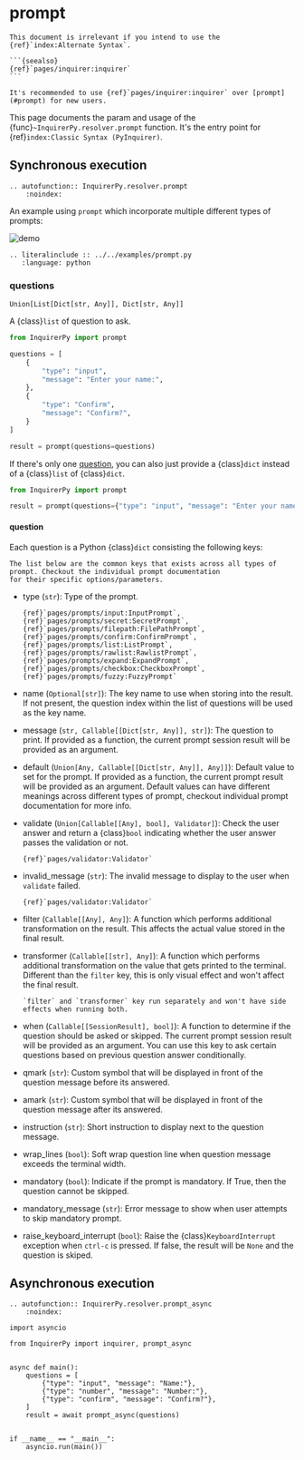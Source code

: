 # prompt

````{attention}
This document is irrelevant if you intend to use the {ref}`index:Alternate Syntax`.

```{seealso}
{ref}`pages/inquirer:inquirer`
```

````

```{tip}
It's recommended to use {ref}`pages/inquirer:inquirer` over [prompt](#prompt) for new users.
```

This page documents the param and usage of the {func}`~InquirerPy.resolver.prompt` function.
It's the entry point for {ref}`index:Classic Syntax (PyInquirer)`.

## Synchronous execution

```{eval-rst}
.. autofunction:: InquirerPy.resolver.prompt
    :noindex:
```

An example using `prompt` which incorporate multiple different types of prompts:

![demo](https://assets.kazhala.me/InquirerPy/InquirerPy-prompt.gif)

```{eval-rst}
.. literalinclude :: ../../examples/prompt.py
   :language: python
```

### questions

```
Union[List[Dict[str, Any]], Dict[str, Any]]
```

A {class}`list` of question to ask.

```python
from InquirerPy import prompt

questions = [
    {
        "type": "input",
        "message": "Enter your name:",
    },
    {
        "type": "Confirm",
        "message": "Confirm?",
    }
]

result = prompt(questions=questions)
```

If there's only one [question](#question), you can also just provide a {class}`dict` instead of a {class}`list` of {class}`dict`.

```python
from InquirerPy import prompt

result = prompt(questions={"type": "input", "message": "Enter your name:"})
```

#### question

Each question is a Python {class}`dict` consisting the following keys:

```{important}
The list below are the common keys that exists across all types of prompt. Checkout the individual prompt documentation
for their specific options/parameters.
```

- type (`str`): Type of the prompt.

  ```{seealso}
  {ref}`pages/prompts/input:InputPrompt`,
  {ref}`pages/prompts/secret:SecretPrompt`,
  {ref}`pages/prompts/filepath:FilePathPrompt`,
  {ref}`pages/prompts/confirm:ConfirmPrompt`,
  {ref}`pages/prompts/list:ListPrompt`,
  {ref}`pages/prompts/rawlist:RawlistPrompt`,
  {ref}`pages/prompts/expand:ExpandPrompt`,
  {ref}`pages/prompts/checkbox:CheckboxPrompt`,
  {ref}`pages/prompts/fuzzy:FuzzyPrompt`
  ```

- name (`Optional[str]`): The key name to use when storing into the result. If not present, the question index within the list of questions will be used as the key name.
- message (`str, Callable[[Dict[str, Any]], str]`): The question to print. If provided as a function, the current prompt session result will be provided as an argument.
- default (`Union[Any, Callable[[Dict[str, Any]], Any]]`): Default value to set for the prompt. If provided as a function, the current prompt result will be provided as an argument.
  Default values can have different meanings across different types of prompt, checkout individual prompt documentation for more info.
- validate (`Union[Callable[[Any], bool], Validator]`): Check the user answer and return a {class}`bool` indicating whether the user answer passes the validation or not.
  ```{seealso}
  {ref}`pages/validator:Validator`
  ```
- invalid_message (`str`): The invalid message to display to the user when `validate` failed.
  ```{seealso}
  {ref}`pages/validator:Validator`
  ```
- filter (`Callable[[Any], Any]`): A function which performs additional transformation on the result. This affects the actual value stored in the final result.
- transformer (`Callable[[str], Any]`): A function which performs additional transformation on the value that gets printed to the terminal. Different than the `filter` key, this
  is only visual effect and won't affect the final result.

  ```{tip}
  `filter` and `transformer` key run separately and won't have side effects when running both.
  ```

- when (`Callable[[SessionResult], bool]`): A function to determine if the question should be asked or skipped. The current prompt session result will be provided as an argument.
  You can use this key to ask certain questions based on previous question answer conditionally.
- qmark (`str`): Custom symbol that will be displayed in front of the question message before its answered.
- amark (`str`): Custom symbol that will be displayed in front of the question message after its answered.
- instruction (`str`): Short instruction to display next to the question message.
- wrap_lines (`bool`): Soft wrap question line when question message exceeds the terminal width.
- mandatory (`bool`): Indicate if the prompt is mandatory. If True, then the question cannot be skipped.
- mandatory_message (`str`): Error message to show when user attempts to skip mandatory prompt.
- raise_keyboard_interrupt (`bool`): Raise the {class}`KeyboardInterrupt` exception when `ctrl-c` is pressed. If false, the result
  will be `None` and the question is skiped.

## Asynchronous execution

```{eval-rst}
.. autofunction:: InquirerPy.resolver.prompt_async
    :noindex:
```

```{code-block} python
import asyncio

from InquirerPy import inquirer, prompt_async


async def main():
    questions = [
        {"type": "input", "message": "Name:"},
        {"type": "number", "message": "Number:"},
        {"type": "confirm", "message": "Confirm?"},
    ]
    result = await prompt_async(questions)


if __name__ == "__main__":
    asyncio.run(main())
```

